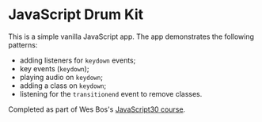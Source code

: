 # JavaScript Drum Kit
This is a simple vanilla JavaScript app.  The app demonstrates the following patterns:

* adding listeners for `keydown` events;
* key events (`keydown`);
* playing audio on `keydown`;
* adding a class on `keydown`;
* listening for the `transitionend` event to remove classes.

Completed as part of Wes Bos's [JavaScript30 course](https://javascript30.com).
